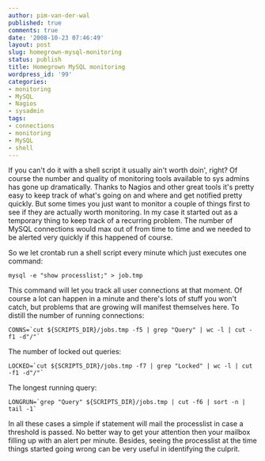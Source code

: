 ```yaml
---
author: pim-van-der-wal
published: true
comments: true
date: '2008-10-23 07:46:49'
layout: post
slug: homegrown-mysql-monitoring
status: publish
title: Homegrown MySQL monitoring
wordpress_id: '99'
categories:
- monitoring
- MySQL
- Nagios
- sysadmin
tags:
- connections
- monitoring
- MySQL
- shell
---
```


If you can't do it with a shell script it usually ain't worth doin', right? Of course the number and quality of monitoring tools available to sys admins has gone up dramatically. Thanks to Nagios and other great tools it's pretty easy to keep track of what's going on and where and get notified pretty quickly. But some times you just want to monitor a couple of things first to see if they are actually worth monitoring. In my case it started out as a temporary thing to keep track of a recurring problem. The number of MySQL connections would max out of from time to time and we needed to be alerted very quickly if this happened of course.

So we let crontab run a shell script every minute which just executes one command:
```
mysql -e "show processlist;" > job.tmp
```
This command will let you track all user connections at that moment. Of course a lot can happen in a minute and there's lots of stuff you won't catch, but problems that are growing will manifest themselves here. To distill the number of running connections:
```
CONNS=`cut ${SCRIPTS_DIR}/jobs.tmp -f5 | grep "Query" | wc -l | cut -f1 -d"/"`
```
The number of locked out queries:
```
LOCKED=`cut ${SCRIPTS_DIR}/jobs.tmp -f7 | grep "Locked" | wc -l | cut -f1 -d"/"`
```
The longest running query:
```
LONGRUN=`grep "Query" ${SCRIPTS_DIR}/jobs.tmp | cut -f6 | sort -n | tail -1`
```
In all these cases a simple if statement will mail the processlist in case a threshold is passed. No better way to get your attention then your mailbox filling up with an alert per minute. Besides, seeing the processlist at the time things started going wrong can be very useful in identifying the culprit.
